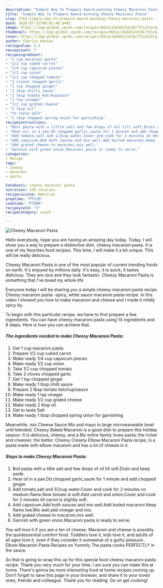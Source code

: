 ```yaml
---
description: "Simple Way to Prepare Award-winning Cheesy Macaroni Pasta"
title: "Simple Way to Prepare Award-winning Cheesy Macaroni Pasta"
slug: 2763-simple-way-to-prepare-award-winning-cheesy-macaroni-pasta
date: 2020-07-31T00:01:48.844Z
image: https://img-global.cpcdn.com/recipes/0d1ac1deb6122e36/751x532cq70/cheesy-macaroni-pasta-recipe-main-photo.jpg
thumbnail: https://img-global.cpcdn.com/recipes/0d1ac1deb6122e36/751x532cq70/cheesy-macaroni-pasta-recipe-main-photo.jpg
cover: https://img-global.cpcdn.com/recipes/0d1ac1deb6122e36/751x532cq70/cheesy-macaroni-pasta-recipe-main-photo.jpg
author: Charlie Hansen
ratingvalue: 3.2
reviewcount: 7
recipeingredient:
- "1 cup macaroni pasta"
- "1/2 cup cubed carrot"
- "1/4 cup capsicum pieces"
- "1/2 cup onion"
- "1/2 cup chopped tomato"
- "2 cloves chopped garlic"
- "1 tsp chopped ginger"
- "1 tbsp chilli sauce"
- "2 tbsp tomato ketchupsauce"
- "1 tsp vinegar"
- "1/2 cup grated cheese"
- "2 tbsp oil"
- "to taste Salt"
- "1 tbsp chopped spring onion for garnishing"
recipeinstructions:
- "Boil pasta with a little salt and few drops of oil till soft.Drain and keep aside."
- "Heat oil in a pan.Dd chopped garlic,saute for 1 minute and add chopped ginger."
- "Add tomato,salt and 1/2cup water.Cover and cook for 2 minutes on medium flame.Now tomato is soft.Add carrot and onion.Cover and cook for 2 minutes till carrot is slightly soft."
- "Add capsicum.Add both sauces and mix well.Add boiled macaroni.Keep flame low.Mix well,add vinegar and mix."
- "Add grated cheese to macaroni,mix well."
- "Garnish with green onion.Macaroni pasta is ready to serve."
categories:
- Recipe
tags:
- cheesy
- macaroni
- pasta

katakunci: cheesy macaroni pasta 
nutrition: 139 calories
recipecuisine: American
preptime: "PT11M"
cooktime: "PT58M"
recipeyield: "3"
recipecategory: Lunch

---
```



![Cheesy Macaroni Pasta](https://img-global.cpcdn.com/recipes/0d1ac1deb6122e36/751x532cq70/cheesy-macaroni-pasta-recipe-main-photo.jpg)

Hello everybody, hope you are having an amazing day today. Today, I will show you a way to prepare a distinctive dish, cheesy macaroni pasta. It is one of my favorites food recipes. This time, I will make it a bit unique. This will be really delicious.

Cheesy Macaroni Pasta is one of the most popular of current trending foods on earth. It's enjoyed by millions daily. It's easy, it is quick, it tastes delicious. They are nice and they look fantastic. Cheesy Macaroni Pasta is something that I've loved my whole life.

Everyone today I will be sharing you a simple cheesy macaroni pasta recipe. Cheesy macaroni pasta -spicy, white sauce macaroni pasta recipe. In this video I showed you how to make macaroni and cheese and I made it mildly spicy by.


To begin with this particular recipe, we have to first prepare a few ingredients. You can have cheesy macaroni pasta using 14 ingredients and 6 steps. Here is how you can achieve that.

<!--inarticleads1-->

##### The ingredients needed to make Cheesy Macaroni Pasta:

1. Get 1 cup macaroni pasta
1. Prepare 1/2 cup cubed carrot
1. Make ready 1/4 cup capsicum pieces
1. Make ready 1/2 cup onion
1. Take 1/2 cup chopped tomato
1. Take 2 cloves chopped garlic
1. Get 1 tsp chopped ginger
1. Make ready 1 tbsp chilli sauce
1. Prepare 2 tbsp tomato ketchup/sauce
1. Make ready 1 tsp vinegar
1. Make ready 1/2 cup grated cheese
1. Make ready 2 tbsp oil
1. Get to taste Salt
1. Make ready 1 tbsp chopped spring onion for garnishing


Meanwhile, mix Cheese Sauce Mix and mayo in large microwaveable bowl until blended. Cheesy Baked Macaroni is a good dish to prepare this holiday season. It is delicious, cheesy, and a My entire family loves pasta; the richer and cheesier, the better. Cheesy Creamy Elbow Macaroni Pasta recipe, is a pasta made with elbow macaroni and has a lot of cheese in it. 

<!--inarticleads2-->

##### Steps to make Cheesy Macaroni Pasta:

1. Boil pasta with a little salt and few drops of oil till soft.Drain and keep aside.
1. Heat oil in a pan.Dd chopped garlic,saute for 1 minute and add chopped ginger.
1. Add tomato,salt and 1/2cup water.Cover and cook for 2 minutes on medium flame.Now tomato is soft.Add carrot and onion.Cover and cook for 2 minutes till carrot is slightly soft.
1. Add capsicum.Add both sauces and mix well.Add boiled macaroni.Keep flame low.Mix well,add vinegar and mix.
1. Add grated cheese to macaroni,mix well.
1. Garnish with green onion.Macaroni pasta is ready to serve.


You will love it if you are a fan of cheese. Macaroni and cheese is possibly the quintessential comfort food. Toddlers love it, kids love it, and adults of all ages love it, even if they consider it somewhat of a guilty pleasure.. Elbow Macaroni Pasta Recipes on Yummly The pasta cooks PERFECTLY in the sauce. 

So that is going to wrap this up for this special food cheesy macaroni pasta recipe. Thank you very much for your time. I am sure you can make this at home. There's gonna be more interesting food at home recipes coming up. Don't forget to save this page in your browser, and share it to your loved ones, friends and colleague. Thank you for reading. Go on get cooking!
